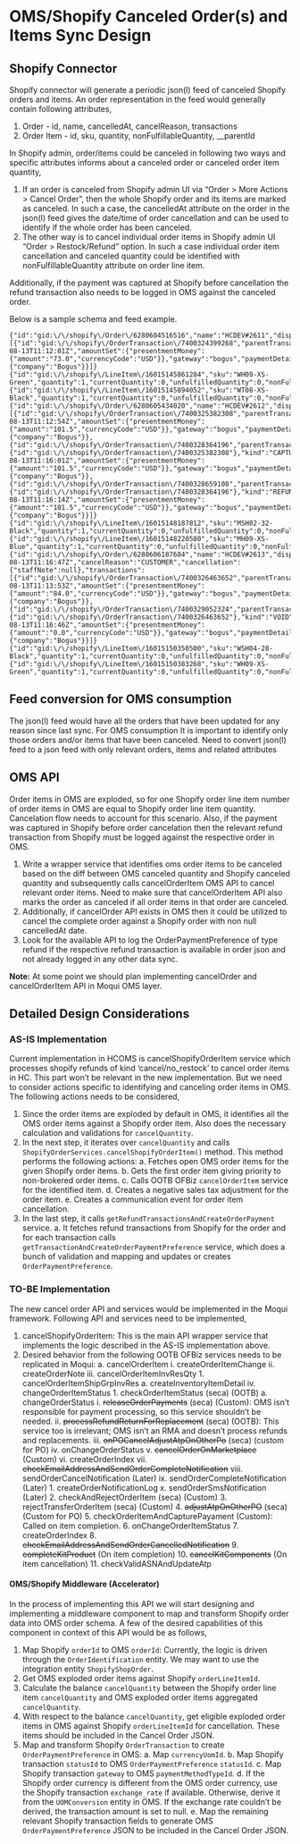# OMS/Shopify Canceled Order(s) and Items Sync Design

## Shopify Connector
Shopify connector will generate a periodic json(l) feed of canceled Shopify orders and items. An order representation in the feed would generally contain following attributes,
1. Order - id, name, cancelledAt, cancelReason, transactions
2. Order Item - id, sku, quantity, nonFulfillableQuantity, __parentId

In Shopify admin, order/items could be canceled in following two ways and specific attributes informs about a canceled order or canceled order item quantity,
1. If an order is canceled from Shopify admin UI via “Order > More Actions > Cancel Order”, then the whole Shopify order and its items are marked as canceled. In such a case, the cancelledAt attribute on the order in the json(l) feed gives the date/time of order cancellation and can be used to identify if the whole order has been canceled.
2. The other way is to cancel individual order items in Shopify admin UI “Order > Restock/Refund” option. In such a case individual order item cancellation and canceled quantity could be identified with nonFulfillableQuantity attribute on order line item.

Additionally, if the payment was captured at Shopify before cancellation the refund transaction also needs to be logged in OMS against the canceled order.

Below is a sample schema and feed example.
```
{"id":"gid:\/\/shopify\/Order\/6280604516516","name":"HCDEV#2611","displayFulfillmentStatus":"UNFULFILLED","cancelledAt":null,"cancelReason":null,"cancellation":null,"transactions":[{"id":"gid:\/\/shopify\/OrderTransaction\/7400324399268","parentTransaction":null,"kind":"AUTHORIZATION","status":"SUCCESS","processedAt":"2024-08-13T11:12:01Z","amountSet":{"presentmentMoney":{"amount":"73.0","currencyCode":"USD"}},"gateway":"bogus","paymentDetails":{"company":"Bogus"}}]}
{"id":"gid:\/\/shopify\/LineItem\/16015145861284","sku":"WH09-XS-Green","quantity":1,"currentQuantity":0,"unfulfilledQuantity":0,"nonFulfillableQuantity":1,"__parentId":"gid:\/\/shopify\/Order\/6280604516516"}
{"id":"gid:\/\/shopify\/LineItem\/16015145894052","sku":"WT08-XS-Black","quantity":1,"currentQuantity":0,"unfulfilledQuantity":0,"nonFulfillableQuantity":1,"__parentId":"gid:\/\/shopify\/Order\/6280604516516"}
{"id":"gid:\/\/shopify\/Order\/6280605434020","name":"HCDEV#2612","displayFulfillmentStatus":"UNFULFILLED","cancelledAt":null,"cancelReason":null,"cancellation":null,"transactions":[{"id":"gid:\/\/shopify\/OrderTransaction\/7400325382308","parentTransaction":null,"kind":"AUTHORIZATION","status":"SUCCESS","processedAt":"2024-08-13T11:12:54Z","amountSet":{"presentmentMoney":{"amount":"101.5","currencyCode":"USD"}},"gateway":"bogus","paymentDetails":{"company":"Bogus"}},{"id":"gid:\/\/shopify\/OrderTransaction\/7400328364196","parentTransaction":{"id":"gid:\/\/shopify\/OrderTransaction\/7400325382308"},"kind":"CAPTURE","status":"SUCCESS","processedAt":"2024-08-13T11:16:01Z","amountSet":{"presentmentMoney":{"amount":"101.5","currencyCode":"USD"}},"gateway":"bogus","paymentDetails":{"company":"Bogus"}},{"id":"gid:\/\/shopify\/OrderTransaction\/7400328659108","parentTransaction":{"id":"gid:\/\/shopify\/OrderTransaction\/7400328364196"},"kind":"REFUND","status":"SUCCESS","processedAt":"2024-08-13T11:16:14Z","amountSet":{"presentmentMoney":{"amount":"101.5","currencyCode":"USD"}},"gateway":"bogus","paymentDetails":{"company":"Bogus"}}]}
{"id":"gid:\/\/shopify\/LineItem\/16015148187812","sku":"MSH02-32-Black","quantity":1,"currentQuantity":0,"unfulfilledQuantity":0,"nonFulfillableQuantity":1,"__parentId":"gid:\/\/shopify\/Order\/6280605434020"}
{"id":"gid:\/\/shopify\/LineItem\/16015148220580","sku":"MH09-XS-Blue","quantity":1,"currentQuantity":0,"unfulfilledQuantity":0,"nonFulfillableQuantity":1,"__parentId":"gid:\/\/shopify\/Order\/6280605434020"}
{"id":"gid:\/\/shopify\/Order\/6280606187684","name":"HCDEV#2613","displayFulfillmentStatus":"UNFULFILLED","cancelledAt":"2024-08-13T11:16:47Z","cancelReason":"CUSTOMER","cancellation":{"staffNote":null},"transactions":[{"id":"gid:\/\/shopify\/OrderTransaction\/7400326463652","parentTransaction":null,"kind":"AUTHORIZATION","status":"SUCCESS","processedAt":"2024-08-13T11:13:53Z","amountSet":{"presentmentMoney":{"amount":"84.0","currencyCode":"USD"}},"gateway":"bogus","paymentDetails":{"company":"Bogus"}},{"id":"gid:\/\/shopify\/OrderTransaction\/7400329052324","parentTransaction":{"id":"gid:\/\/shopify\/OrderTransaction\/7400326463652"},"kind":"VOID","status":"SUCCESS","processedAt":"2024-08-13T11:16:46Z","amountSet":{"presentmentMoney":{"amount":"0.0","currencyCode":"USD"}},"gateway":"bogus","paymentDetails":{"company":"Bogus"}}]}
{"id":"gid:\/\/shopify\/LineItem\/16015150350500","sku":"WSH04-28-Black","quantity":1,"currentQuantity":0,"unfulfilledQuantity":0,"nonFulfillableQuantity":1,"__parentId":"gid:\/\/shopify\/Order\/6280606187684"}
{"id":"gid:\/\/shopify\/LineItem\/16015150383268","sku":"WH09-XS-Green","quantity":1,"currentQuantity":0,"unfulfilledQuantity":0,"nonFulfillableQuantity":1,"__parentId":"gid:\/\/shopify\/Order\/6280606187684"}
```

## Feed conversion for OMS consumption
The json(l) feed would have all the orders that have been updated for any reason since last sync. For OMS consumption It is important to identify only those orders and/or items that have been canceled. Need to convert json(l) feed to a json feed with only relevant orders, items and related attributes

## OMS API
Order items in OMS are exploded, so for one Shopify order line item number of order items in OMS are equal to Shopify order line item quantity. Cancelation flow needs to account for this scenario. Also, if the payment was captured in Shopify before order cancelation then the relevant refund transaction from Shopify must be logged against the respective order in OMS.
1. Write a wrapper service that identifies oms order items to be canceled based on the diff between OMS canceled quantity and Shopify canceled quantity and subsequently calls cancelOrderItem OMS API to cancel relevant order items. Need to make sure that cancelOrderItem API also marks the order as canceled if all order items in that order are canceled.
2. Additionally, if cancelOrder API exists in OMS then it could be utilized to cancel the complete order against a Shopify order with non null cancelledAt date.
3. Look for the available API to log the OrderPaymentPreference of type refund if the respective refund transaction is available in order json and not already logged in any other data sync.

**Note:** At some point we should plan implementing cancelOrder and cancelOrderItem API in Moqui OMS layer.

## Detailed Design Considerations
### AS-IS Implementation
Current implementation in HCOMS is cancelShopifyOrderItem service which processes shopify refunds of kind ‘cancel/no_restock’ to cancel order items in HC. This part won’t be relevant in the new implementation. But we need to consider actions specific to identifying and canceling order items in OMS. The following actions needs to be considered,
1. Since the order items are exploded by default in OMS, it identifies all the OMS order items against a Shopify order item. Also does the necessary calculation and validations for `cancelQuantity`.
2. In the next step, it iterates over `cancelQuantity` and calls `ShopifyOrderServices.cancelShopifyOrderItem()` method. This method performs the following actions:
    a. Fetches open OMS order items for the given Shopify order items.
    b. Gets the first order item giving priority to non-brokered order items.
    c. Calls OOTB OFBiz `cancelOrderItem` service for the identified item.
    d. Creates a negative sales tax adjustment for the order item.
    e. Creates a communication event for order item cancellation.
3. In the last step, it calls `getRefundTransactionsAndCreateOrderPayment` service.
    a. It fetches refund transactions from Shopify for the order and for each transaction calls `getTransactionAndCreateOrderPaymentPreference` service, which does a bunch of validation and mapping and updates or creates `OrderPaymentPreference`.

### TO-BE Implementation
The new cancel order API and services would be implemented in the Moqui framework. Following API and services need to be implemented,
1. cancelShopifyOrderItem: This is the main API wrapper service that implements the logic described in the AS-IS implementation above.
2. Desired behavior from the following OOTB OFBiz services needs to be replicated in Moqui:
    a. cancelOrderItem
        i. createOrderItemChange
        ii. createOrderNote
        iii. cancelOrderItemInvResQty
            1. cancelOrderItemShipGrpInvRes
                a. createInventoryItemDetail
        iv. changeOrderItemStatus
            1. checkOrderItemStatus (seca) (OOTB)
                a. changeOrderStatus
                    i. ~~releaseOrderPayments~~ (seca) (Custom): OMS isn’t responsible for payment processing, so this service shouldn’t be needed.
                    ii. ~~processRefundReturnForReplacement~~ (seca) (OOTB): This service too is irrelevant; OMS isn’t an RMA and doesn’t process refunds and replacements.
                    iii. ~~onPOCancelAdjustAtpOnOtherPo~~ (seca) (custom for PO)
                    iv. onChangeOrderStatus
                    v. ~~cancelOrderOnMarketplace~~ (Custom)
                    vi. createOrderIndex
                    vii. ~~checkEmailAddressAndSendOrderCompleteNotification~~
                    viii. sendOrderCancelNotification (Later)
                    ix. sendOrderCompleteNotification (Later)
                        1. createOrderNotificationLog
                    x. sendOrderSmsNotification (Later)
            2. checkAndRejectOrderItem (seca) (Custom)
            3. rejectTransferOrderItem (seca) (Custom)
            4. ~~adjustAtpOnOtherPO~~ (seca) (Custom for PO)
            5. checkOrderItemAndCapturePayament (Custom): Called on item completion.
            6. onChangeOrderItemStatus
            7. createOrderIndex
            8. ~~checkEmailAddressAndSendOrderCancelledNotification~~
            9. ~~completeKitProduct~~ (On item completion)
            10. ~~cancelKitComponents~~ (On item cancellation)
            11. checkValidASNAndUpdateAtp

#### OMS/Shopify Middleware (Accelerator)
In the process of implementing this API we will start designing and implementing a middleware component to map and transform Shopify order data into OMS order schema. A few of the desired capabilities of this component in context of this API would be as follows,
1. Map Shopify `orderId` to OMS `orderId`: Currently, the logic is driven through the `OrderIdentification` entity. We may want to use the integration entity `ShopifyShopOrder`.
2. Get OMS exploded order items against Shopify `orderLineItemId`.
3. Calculate the balance `cancelQuantity` between the Shopify order line item `cancelQuantity` and OMS exploded order items aggregated `cancelQuantity`.
4. With respect to the balance `cancelQuantity`, get eligible exploded order items in OMS against Shopify `orderLineItemId` for cancellation. These items should be included in the Cancel Order JSON.
5. Map and transform Shopify `OrderTransaction` to create `OrderPaymentPreference` in OMS:
    a. Map `currencyUomId`.
    b. Map Shopify transaction `statusId` to OMS `OrderPaymentPreference` `statusId`.
    c. Map Shopify transaction `gateway` to OMS `paymentMethodTypeId`.
    d. If the Shopify order currency is different from the OMS order currency, use the Shopify transaction `exchange_rate` if available. Otherwise, derive it from the `UOMConversion` entity in OMS. If the exchange rate couldn’t be derived, the transaction amount is set to null.
    e. Map the remaining relevant Shopify transaction fields to generate OMS `OrderPaymentPreference` JSON to be included in the Cancel Order JSON.



